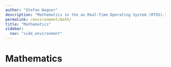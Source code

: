 ```yaml
---
author: "Stefan Wagner"
description: "Mathematics in the ao Real-Time Operating System (RTOS)."
permalink: /environment/math/
title: "Mathematics"
sidebar:
  nav: "side_environment"
---
```


# Mathematics
